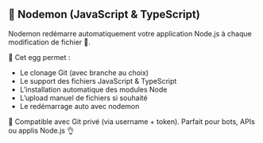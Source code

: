 ## 🚀 Nodemon (JavaScript & TypeScript)
Nodemon redémarre automatiquement votre application Node.js à chaque modification de fichier 📁.

🔧 Cet egg permet :
- Le clonage Git (avec branche au choix)
- Le support des fichiers JavaScript & TypeScript
- L’installation automatique des modules Node
- L’upload manuel de fichiers si souhaité
- Le redémarrage auto avec nodemon

🔐 Compatible avec Git privé (via username + token).
Parfait pour bots, APIs ou applis Node.js 👌
